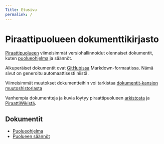 ```yaml
---
Title: Etusivu
permalink: /
---
```


Piraattipuolueen dokumenttikirjasto
===================================

[Piraattipuolueen](https://piraattipuolue.fi/) viimeisimmät versiohallinnoidut
olennaiset dokumentit, kuten [puolueohjelma](/puolueohjelma) ja säännöt.

Alkuperäiset dokumentit ovat
[GitHubissa](https://github.com/piraattipuolue/piraattipuolue.github.io)
Markdown-formaatissa. Nämä sivut on generoitu automaattisesti niistä.

Viimeisimmät muutokset dokumentteihin voi tarkistaa
[dokumentit-kansion muutoshistoriasta](https://github.com/piraattipuolue/piraattipuolue.github.io/commits/master/dokumentit)

Vanhempia dokumentteja ja kuvia löytyy piraattipuolueen [arkistosta](http://arkisto.piraattipuolue.fi/) ja
[PiraattiWikistä](https://wiki.piraattipuolue.fi/).

Dokumentit
----------
* [Puolueohjelma](/puolueohjelma)
* [Puolueen säännöt](/saannot)
